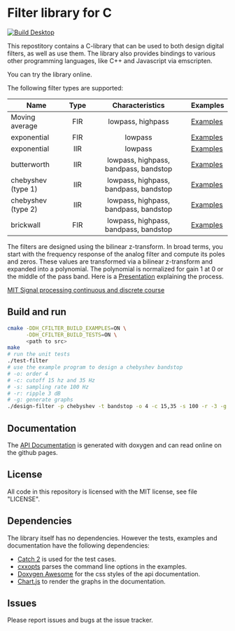# Filter library for C

[![Build Desktop](https://github.com/domohuhn/filter/actions/workflows/build-desktop.yml/badge.svg)](https://github.com/domohuhn/filter/actions/workflows/build-desktop.yml)

This repostitory contains a C-library that can be used to both design digital filters, as well as use them.
The library also provides bindings to various other programming languages, like C++ and Javascript via emscripten.

You can try the library online.

The following filter types are supported:

| Name     |      Type     | Characteristics | Examples 
|----------|:-------------:|:-------------:|------------
| Moving average | FIR     | lowpass, highpass | [Examples](doc/moving-average.md)
| exponential    | FIR     | lowpass | [Examples](doc/exponential.md)
| exponential    | IIR     | lowpass | [Examples](doc/exponential.md)
| butterworth    | IIR     | lowpass, highpass, bandpass, bandstop | [Examples](doc/butterworth.md)
| chebyshev (type 1)    | IIR     | lowpass, highpass, bandpass, bandstop | [Examples](doc/chebyshev.md)
| chebyshev (type 2)    | IIR     | lowpass, highpass, bandpass, bandstop |  [Examples](doc/chebyshev.md)
| brickwall    | FIR     | lowpass, highpass, bandpass, bandstop | [Examples](doc/brickwall.md)

The filters are designed using the bilinear z-transform.
In broad terms, you start with the frequency response of the analog filter and compute its poles and zeros. These values are transformed via a bilinear z-transform and expanded into a polynomial. The polynomial is normalized for gain 1 at 0 or the middle of the pass band.
Here is a [Presentation](https://spinlab.wpi.edu/courses/ece503_2014/10-3bilinear_transform.pdf) explaining the process.

[MIT Signal processing continuous and discrete course](https://ocw.mit.edu/courses/2-161-signal-processing-continuous-and-discrete-fall-2008/pages/lecture-notes/)

## Build and run

```bash
cmake -DDH_CFILTER_BUILD_EXAMPLES=ON \
      -DDH_CFILTER_BUILD_TESTS=ON \
      <path to src>
make
# run the unit tests
./test-filter
# use the example program to design a chebyshev bandstop
# -o: order 4
# -c: cutoff 15 hz and 35 Hz
# -s: sampling rate 100 Hz
# -r: ripple 3 dB
# -g: generate graphs
./design-filter -p chebyshev -t bandstop -o 4 -c 15,35 -s 100 -r -3 -g 
```

## Documentation

The [API Documentation](https://domohuhn.github.io/filter/api/index.html) is generated with doxygen and can read online on the github pages.

## License
All code in this repository is licensed with the MIT license, see file "LICENSE".

## Dependencies

The library itself has no dependencies. However the tests, examples and documentation have the following dependencies:

 - [Catch 2](https://github.com/catchorg/Catch2) is used for the test cases.
 - [cxxopts](https://github.com/jarro2783/cxxopts) parses the command line options in the examples.
 - [Doxygen Awesome](https://github.com/jothepro/doxygen-awesome-css) for the css styles of the api documentation.
 - [Chart.js](https://www.chartjs.org/) to render the graphs in the documentation.

## Issues

Please report issues and bugs at the issue tracker.
